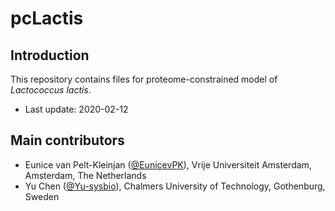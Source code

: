 pcLactis
===============

Introduction
------------

This repository contains files for proteome-constrained model of _Lactococcus lactis_.

* Last update: 2020-02-12


Main contributors
-------------------------------

* Eunice van Pelt-Kleinjan ([@EunicevPK](https://github.com/EunicevPK)), Vrije Universiteit Amsterdam, Amsterdam, The Netherlands
* Yu Chen ([@Yu-sysbio](https://github.com/Yu-sysbio)), Chalmers University of Technology, Gothenburg, Sweden

